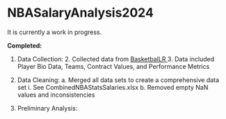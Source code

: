 # NBASalaryAnalysis2024

It is currently a work in progress.

**Completed:**

1. Data Collection:
    2. Collected data from [BasketbalLR  ](https://www.basketball-reference.com/)
    3. Data included Player Bio Data, Teams, Contract Values, and Performance Metrics
    
  4. Data Cleaning:
    a. Merged all data sets to create a comprehensive data set
      i. See CombinedNBAStatsSalaries.xlsx
    b. Removed empty NaN values and inconsistencies
  5. Preliminary Analysis:
